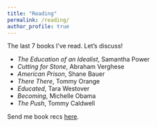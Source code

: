 ```yaml
---
title: "Reading"
permalink: /reading/
author_profile: true
---
```

The last 7 books I’ve read. Let’s discuss! 

* _The Education of an Idealist_, Samantha Power
* _Cutting for Stone_, Abraham Verghese
* _American Prison_, Shane Bauer
* _There There_, Tommy Orange
* _Educated_, Tara Westover
* _Becoming_, Michelle Obama
* _The Push_, Tommy Caldwell

Send me book recs [here](mailto:catherinaxu5@gmail.com).
